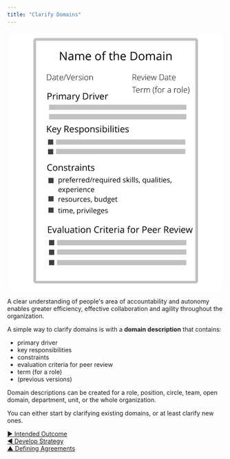 ```yaml
---
title: "Clarify Domains"
---
```



![right,fit](img/templates/domain-description-template.png)

A clear understanding of people's area of accountability and autonomy enables greater efficiency, effective collaboration and agility throughout the organization.

A simple way to clarify domains is with a **domain description** that contains:

-   primary driver
-   key responsibilities
-   constraints
-   evaluation criteria for peer review
-   term (for a role)
-   (previous versions)



Domain descriptions can be created for a role, position, circle, team, open domain, department, unit, or the whole organization.

You can either start by clarifying existing domains, or at least clarify new ones.


[&#9654; Intended Outcome](intended-outcome.html)<br/>[&#9664; Develop Strategy](develop-strategy.html)<br/>[&#9650; Defining Agreements](defining-agreements.html)

